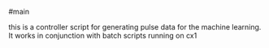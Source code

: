 #main

this is a controller script for generating pulse data for the machine learning.
It works in conjunction with batch scripts running on cx1

